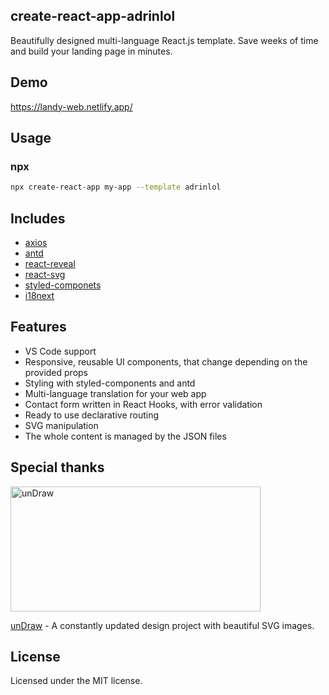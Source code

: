## create-react-app-adrinlol 
Beautifully designed multi-language React.js template. Save weeks of time and build your landing page in minutes.

## Demo

https://landy-web.netlify.app/

## Usage

### npx

```sh
npx create-react-app my-app --template adrinlol
```

## Includes

- [axios][axios]
- [antd][antd]
- [react-reveal][react-reveal]
- [react-svg][react-svg]
- [styled-componets][styled-componets]
- [i18next][i18next]

## Features

- VS Code support
- Responsive, reusable UI components, that change depending on the provided props
- Styling with styled-components and antd
- Multi-language translation for your web app
- Contact form written in React Hooks, with error validation
- Ready to use declarative routing
- SVG manipulation
- The whole content is managed by the JSON files

## Special thanks

<img src="https://42f2671d685f51e10fc6-b9fcecea3e50b3b59bdc28dead054ebc.ssl.cf5.rackcdn.com/v2/undraw_social_20.png" alt="unDraw" width="400px" height="200px">

[unDraw][unDraw] - A constantly updated design project with beautiful SVG images.

## License

Licensed under the MIT license.

<!-- prettier-ignore-start -->
[axios]: https://github.com/axios/axios
[antd]: https://github.com/ant-design/ant-design
[react-reveal]: https://github.com/rnosov/react-reveal
[react-svg]: https://www.npmjs.com/package/react-svg
[styled-componets]: https://github.com/styled-components/styled-components
[i18next]: https://github.com/i18next/i18next
[unDraw]: https://undraw.co/

<!-- prettier-ignore-end -->
